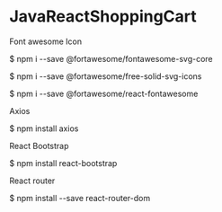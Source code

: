 # JavaReactShoppingCart

Font awesome Icon


$ npm i --save @fortawesome/fontawesome-svg-core


$ npm i --save @fortawesome/free-solid-svg-icons


$ npm i --save @fortawesome/react-fontawesome


Axios


$ npm install axios


React Bootstrap


$ npm install react-bootstrap


React router


$ npm install --save react-router-dom
